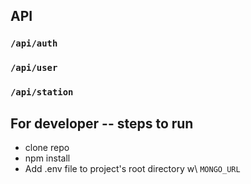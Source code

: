 ## API

### `/api/auth`

### `/api/user`

### `/api/station`


## For developer -- steps to run
- clone repo
- npm install
- Add .env file to project's root directory w\ `MONGO_URL`
